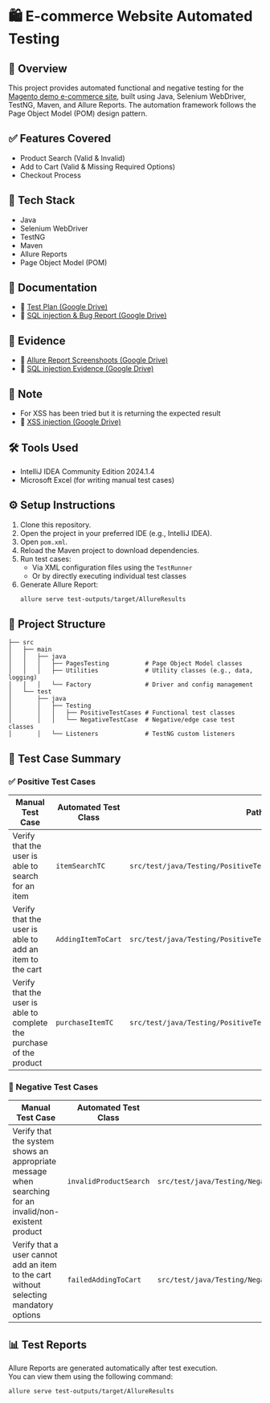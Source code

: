 # 🛍️ E-commerce Website Automated Testing

## 🧪 Overview
This project provides automated functional and negative testing for the [Magento demo e-commerce site](https://magento.softwaretestingboard.com/men/tops-men/hoodies-and-sweatshirts-men.html), built using Java, Selenium WebDriver, TestNG, Maven, and Allure Reports. The automation framework follows the Page Object Model (POM) design pattern.

## ✅ Features Covered
- Product Search (Valid & Invalid)
- Add to Cart (Valid & Missing Required Options)
- Checkout Process

## 🧰 Tech Stack
- Java
- Selenium WebDriver
- TestNG
- Maven
- Allure Reports
- Page Object Model (POM)

## 📂 Documentation
- 📄 [Test Plan (Google Drive)](https://docs.google.com/spreadsheets/d/1S5ZYhqTE65MUBkWzqfixohyWnVAhoQwA/edit?usp=drive_link&ouid=104520795720826046842&rtpof=true&sd=true)
- 📄 [SQL injection & Bug Report (Google Drive)](https://docs.google.com/spreadsheets/d/1ZhganX1kBJwj_auhNI5q6mzcDIjoBlVy/edit?usp=drive_link&ouid=104520795720826046842&rtpof=true&sd=true)

## 📂 Evidence 
- 📄 [Allure Report Screenshoots (Google Drive)](https://drive.google.com/drive/folders/1-ozF6VDno5fYFTZZi147zQZWi16VrPqg?usp=drive_link)
- 📄 [SQL injection Evidence (Google Drive)](https://drive.google.com/file/d/11tVj14_gPeJvOobJztETXiQI29aP09Sy/view?usp=drive_link)

## 🧰 Note
- For XSS has been tried but it is returning the expected result  
- 📄 [XSS injection (Google Drive)](https://drive.google.com/file/d/1A428aza0pXhCFJHbHnzCgn6P6FmptGf7/view?usp=drive_link)

## 🛠 Tools Used
- IntelliJ IDEA Community Edition 2024.1.4
- Microsoft Excel (for writing manual test cases)

## ⚙️ Setup Instructions
1. Clone this repository.
2. Open the project in your preferred IDE (e.g., IntelliJ IDEA).
3. Open `pom.xml`.
4. Reload the Maven project to download dependencies.
5. Run test cases:
    - Via XML configuration files using the `TestRunner`
    - Or by directly executing individual test classes
6. Generate Allure Report:
   ```bash
   allure serve test-outputs/target/AllureResults
   ```

## 📁 Project Structure
```
├── src
│   ├── main
│   │   ├── java
│   │   │   ├── PagesTesting          # Page Object Model classes
│   │   │   ├── Utilities             # Utility classes (e.g., data, logging)
│   │   │   └── Factory               # Driver and config management
│   └── test
│       ├── java
│       │   ├── Testing
│       │   │   ├── PositiveTestCases # Functional test classes
│       │   │   └── NegativeTestCase  # Negative/edge case test classes
│       │   └── Listeners             # TestNG custom listeners
```


## 🧾 Test Case Summary

### ✅ Positive Test Cases

| Manual Test Case                                                                 | Automated Test Class       | Path                                                                 |
|----------------------------------------------------------------------------------|-----------------------------|----------------------------------------------------------------------|
| Verify that the user is able to search for an item                              | `itemSearchTC`              | `src/test/java/Testing/PositiveTestCases/itemSearchTC.java`         |
| Verify that the user is able to add an item to the cart                         | `AddingItemToCart`          | `src/test/java/Testing/PositiveTestCases/AddingItemToCart.java`     |
| Verify that the user is able to complete the purchase of the product            | `purchaseItemTC`            | `src/test/java/Testing/PositiveTestCases/purchaseItemTC.java`       |

### 🚫 Negative Test Cases

| Manual Test Case                                                                 | Automated Test Class       | Path                                                                 |
|----------------------------------------------------------------------------------|-----------------------------|----------------------------------------------------------------------|
| Verify that the system shows an appropriate message when searching for an invalid/non-existent product | `invalidProductSearch`      | `src/test/java/Testing/NegativeTestCase/invalidProductSearch.java`  |
| Verify that a user cannot add an item to the cart without selecting mandatory options | `failedAddingToCart`        | `src/test/java/Testing/NegativeTestCase/failedAddingToCart.java`    |

## 📊 Test Reports
Allure Reports are generated automatically after test execution.  
You can view them using the following command:

```bash
allure serve test-outputs/target/AllureResults
```
